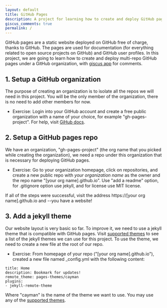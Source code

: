 ```yaml
---
layout: default
title: GitHub Pages
description: A project for learning how to create and deploy GitHub pages
giscus_comments: true
permalink: /
---
```


GitHub pages are a static website deployed on GitHub free of charge, thanks to GitHub. The pages are used for documentation (for everything related to open source projects on GitHub) and GitHub user profiles.  In this project, we are going to learn how to create and deploy multi-repo GitHub pages under a GitHub organization, with [giscus app](https://giscus.app/) for comments. 

## 1. Setup a GitHub organization

The purpose of creating an organization is to isolate all the repos we will need in this project. You will be the only member of the organization, there is no need to add other members for now.
- Exercise: Login into your GitHub account and create a free public organization with a name of your choice, for example "gh-pages-project". For help, visit [GiHub docs](https://docs.github.com/en/organizations/collaborating-with-groups-in-organizations/creating-a-new-organization-from-scratch).

## 2. Setup a GitHub pages repo 

We have an organization, "gh-pages-project" (the org name that you picked while creating the organization), we need a repo under this organization that is necessary for deploying GitHub pages.
- Exercise: Go to your organization homepage, click on repositories, and create a new public repo with *your organization name* as the owner and the repo name "[your org name].github.io". Use "add a readme" option, for .gitignore option use jekyll, and for license use MIT license.

If all of the steps were successful, visit the address https://[your org name].github.io and --you have a website!

## 3. Add a jekyll theme

Our website layout is very basic so far. To improve it, we need to use a jekyll theme that is compatible with GitHub pages. Visit [supported themes](https://pages.github.com/themes/) to see a list of the jekyll themes we can use for this project. To use the theme, we need to create a new file at the root of our repo.

- Exercise: From homepage of your repo ("[your org name].github.io"), created a new file named _config.yml with the following content:

```
title: Home
description: Bookmark for updates!
remote_theme: pages-themes/cayman
plugins:
- jekyll-remote-theme
```
Where "cayman" is the name of the theme we want to use. You may use any of the [supported themes](https://pages.github.com/themes/).
